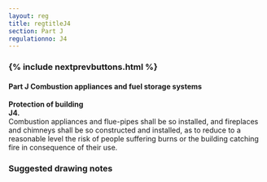 ```yaml
---
layout: reg
title: regtitleJ4
section: Part J
regulationno: J4
---
```


<div class="panel panel-primary">
  <div class="panel-heading">
    <h3 class="panel-title">
      {% include nextprevbuttons.html %}
        <h4>Part J Combustion appliances and fuel storage systems</h4>
    </h3>
  </div>
  <div class="panel-body">
    <p>
        <strong>Protection of building</strong><br>
        <strong>J4.</strong><br>
            Combustion appliances and flue-pipes shall be so installed, and fireplaces and chimneys shall be so constructed and installed, as to reduce to a reasonable level the risk of people suffering burns or the building catching fire in consequence of their use.
    </p>
  </div>
</div>



### Suggested drawing notes